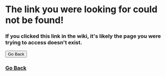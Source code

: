 # The link you were looking for could not be found!

### If you clicked this link in the wiki, it's likely the page you were trying to access doesn't exist.

<button onclick="history.back()">Go Back</button>
### [Go Back]("history.back()")
